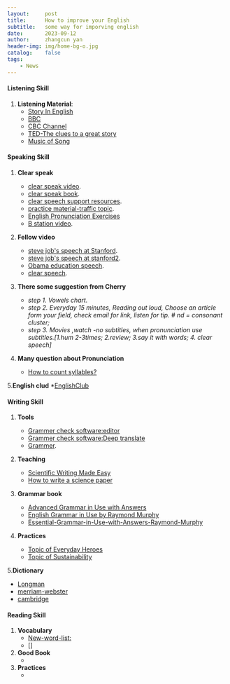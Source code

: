 ```yaml
---
layout:     post
title:      How to improve your English
subtitle:   some way for imporving english
date:       2023-09-12
author:     zhangcun yan
header-img: img/home-bg-o.jpg
catalog:    false
tags:
    - News
---
```


#### Listening Skill

1. **Listening Material**:
   * [Story In English](https://www.youtube.com/@WooEnglish)
   * [BBC](https://www.bbc.com/)
   * [CBC Channel](https://www.bbc.com/)
   * [TED-The clues to a great story](https://www.youtube.com/watch?v=KxDwieKpawg)
   * [Music of Song](https://www.youtube.com/watch?v=swloMVFALXw)

#### Speaking Skill
1. **Clear speak**
    * [clear speak video](https://www.youtube.com/watch?v=JKIu2R-O2rQ).
    * [clear speak book](http://biblioteca.univalle.edu.ni/files/original/df429f13276f7201f0e30c2746366d030dcd266a.pdf).
    * [clear speech support resources](https://www.cambridge.org/ca/cambridgeenglish/catalog/english-academic-purposes/clear-speech-4th-edition/resources).
    * [practice material-traffic topic](https://www.brookings.edu/articles/traffic-why-its-getting-worse-what-government-can-do/#intro).
    * [English Pronunciation Exercises](https://engfluent.com/english-pronunciation-exercises/#mainsounds)
    * [B station video](https://www.bilibili.com/video/BV1n54y1B7bE/?spm_id_from=333.337.search-card.all.click&vd_source=eadde1477a58ba202d5070a8f223d4d4).

2. **Fellow video**
    * [steve job's speech at Stanford](https://www.youtube.com/watch?v=1i9kcBHX2Nw).
    * [steve job's speech at stanford2](https://www.youtube.com/watch?v=Tuw8hxrFBH8&t=25s).
    * [Obama education speech](https://www.youtube.com/watch?v=5a5VSkkdpB4).
    * [clear speech](https://www.youtube.com/watch?v=72-ARzL_ljs).

3. **There some suggestion from Cherry** 

    - *step 1. Vowels chart.*
    - *step 2. Everyday 15 minutes, Reading out loud, Choose an article form your field, check email for link, listen for tip. # nd = consonant cluster;*
    - *step 3. Movies ,watch -no subtitles, when pronunciation use subtitles.[1.hum 2-3times; 2.review; 3.say it with words; 4. clear speech]*

4. **Many question about Pronunciation** 

    * [How to count syllables?](https://yanzhangcun.github.io/files/English/English-class-syllables.pdf)

5.**English clud**
    *[EnglishClub](https://www.englishclub.com/)



#### Writing Skill
1. **Tools**
   * [Grammer check software:editor](https://instatext.io/editor/?v2=1&u=695897452280&t=c) 
   * [Grammer check software:Deep translate](https://www.deepl.com/translator)
   * [Grammer](https://www.englishgrammar101.com/).

2. **Teaching**
   * [Scientific Writing Made Easy](https://esajournals.onlinelibrary.wiley.com/doi/full/10.1002/bes2.1258)
   * [How to write a science paper](https://www.youtube.com/watch?v=Vky9PDKx5KU) 

3. **Grammar book**
   * [Advanced Grammar in Use with Answers](https://drive.google.com/file/d/13Hjl34S7GMGVWc0tUDYt5_ip7xsWENuR/view?usp=drive_link)
   * [English Grammar in Use by Raymond Murphy](https://drive.google.com/file/d/1-A-_I7Tj6P1rC8kPlAYyiD0VXqndhJtu/view?usp=drive_link)
   * [Essential-Grammar-in-Use-with-Answers-Raymond-Murphy](https://drive.google.com/file/d/1oIec3ajHQN2G-1C-sAkKidL5XrYwiUDL/view?usp=drive_link)
4. **Practices**
   * [Topic of Everyday Heroes](https://yanzhangcun.github.io/files/English/Writing_about_everyday_heroes_Zhangcun-Yan.pdf)
   * [Topic of Sustainability](https://yanzhangcun.github.io/files/English/Sustainability_writing.pdf)


5.**Dictionary**
   * [Longman](https://www.ldoceonline.com/)
   * [merriam-webster](https://www.merriam-webster.com/)
   * [cambridge](https://www.cambridge.org/ca/cambridgeenglish/catalog/english-academic-purposes/clear-speech-4th-edition/clear-speech-pronunciation-and-listening-comprehension-north-american-english-4th-edition-students-book-integrated-digital-learning?isbn=9781108659338&&format=DO)


#### Reading Skill
1. **Vocabulary**
   * [New-word-list:](https://yanzhangcun.github.io/files/English/New_words.pdf)
   * []
2. **Good Book**
   * []()
3. **Practices**
   * []() 
